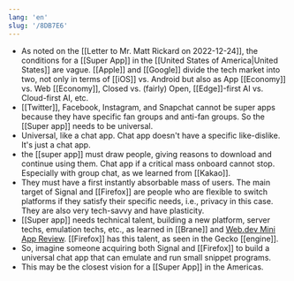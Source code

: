 ```yaml
---
lang: 'en'
slug: '/8DB7E6'
---
```


- As noted on the [[Letter to Mr. Matt Rickard on 2022-12-24]], the conditions for a [[Super App]] in the [[United States of America|United States]] are vague. [[Apple]] and [[Google]] divide the tech market into two, not only in terms of [[iOS]] vs. Android but also as App [[Economy]] vs. Web [[Economy]], Closed vs. (fairly) Open, [[Edge]]-first AI vs. Cloud-first AI, etc.
- [[Twitter]], Facebook, Instagram, and Snapchat cannot be super apps because they have specific fan groups and anti-fan groups. So the [[Super app]] needs to be universal.
- Universal, like a chat app. Chat app doesn't have a specific like-dislike. It's just a chat app.
- the [[super app]] must draw people, giving reasons to download and continue using them. Chat app if a critical mass onboard cannot stop. Especially with group chat, as we learned from [[Kakao]].
- They must have a first instantly absorbable mass of users. The main target of Signal and [[Firefox]] are people who are flexible to switch platforms if they satisfy their specific needs, i.e., privacy in this case. They are also very tech-savvy and have plasticity.
- [[Super app]] needs technical talent, building a new platform, server techs, emulation techs, etc., as learned in [[Brane]] and [Web.dev Mini App Review](https://web.dev/mini-apps/). [[Firefox]] has this talent, as seen in the Gecko [[engine]].
- So, imagine someone acquiring both Signal and [[Firefox]] to build a universal chat app that can emulate and run small snippet programs.
- This may be the closest vision for a [[Super App]] in the Americas.
